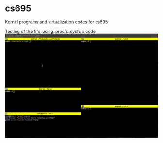 # cs695
Kernel programs and virtualization codes for cs695

Testing of the fifo_using_procfs_sysfs.c code
![ FIFO example ](https://github.com/CodeBag-Debashish/cs695/blob/master/fifo_2.gif)
